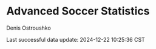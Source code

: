 # Advanced Soccer Statistics
Denis Ostroushko

<!-- gfm -->

Last successful data update: 2024-12-22 10:25:36 CST
